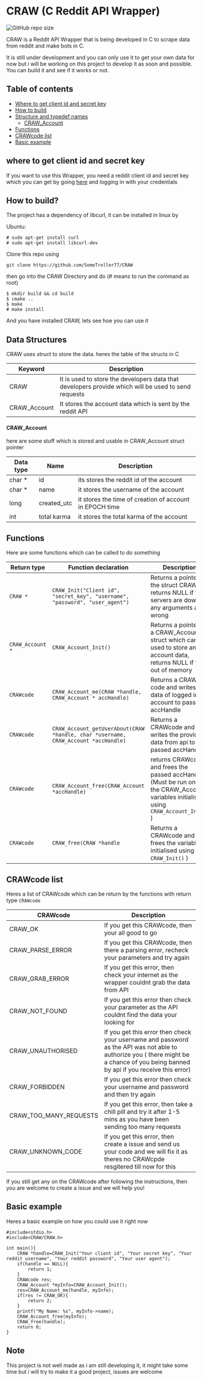 # CRAW (C Reddit API Wrapper)
![GitHub repo size](https://img.shields.io/github/repo-size/SomeTroller77/CRAW)

CRAW is a Reddit API Wrapper that is being developed in C to scrape data from reddit and make bots in C.

It is still under development and you can only use it to get your own data for now but i will be working on this project to develop it as soon and possible.
You can build it and see if it works or not.
## Table of contents
- [Where to get client id and secret key](#where-to-get-client-id-and-secret-key)
- [How to build](#How-to-build)
- [Structure and typedef names](#Data-Structures)
	- [CRAW_Account](#CRAW_Account)
- [Functions](#Functions)
- [CRAWcode list](#CRAWcode-list)
- [Basic example](#Basic-example)


## where to get client id and secret key

If you want to use this Wrapper, you need a reddit client id and secret key which you can get by going [here](https://reddit.com/prefs/apps) and logging in with your credentials

## How to build?
The project has a dependency of libcurl, it can be installed in linux by

Ubuntu:
```
# sudo apt-get install curl
# sudo apt-get install libcurl-dev
```
Clone this repo using
```
git clone https://github.com/SomeTroller77/CRAW
```

then go into the CRAW Directory and do
(# means to run the command as root)
```
$ mkdir build && cd build
$ cmake ..
$ make
# make install
```

And you have installed CRAW, lets see hoe you can use it

## Data Structures

CRAW uses struct to store the data. heres the table of the structs in C

| Keyword | Description |
| --- | --- |
| CRAW | It is used to store the developers data that developers provide which will be used to send requests |
| CRAW_Account | It stores the account data which is sent by the reddit API |

#### CRAW_Account

here are some stuff which is stored and usable in CRAW_Account struct pointer

| Data type | Name | Description |
| --------- | ---- | ----------- |
| char * | id | its stores the reddit id of the account |
| char * | name | it stores the username of the account |
| long | created_utc | it stores the time of creation of account in EPOCH time |
| int | total karma | it stores the total karma of the account |

## Functions

Here are some functions which can be called to do something

| Return type | Function declaration | Description |
| ----------- | -------------------- | ----------- |
| `CRAW *`    | `CRAW_Init("Client id", "secret_key", "username", "password", "user_agent")` | Returns a pointer to the struct CRAW, returns NULL if the servers are down or any arguments are wrong |
| `CRAW_Account *` | `CRAW_Account_Init()` | Returns a pointer to a CRAW_Account struct which can be used to store an account data, returns NULL if your out of memory |
| `CRAWcode` | `CRAW_Account_me(CRAW *handle, CRAW_Account * accHandle)` | Returns a CRAW code and writes the data of logged in account to passed accHandle |
| `CRAWcode` | `CRAW_Account_getUserAbout(CRAW *handle, char *username, CRAW_Account *accHandle)` | Returns a CRAWcode and writes the provided data from api to the passed accHandle |
| `CRAWcode` | `CRAW_Account_free(CRAW_Account *accHandle)` | returns CRAWcode and frees the passed accHandle (Must be run on all the CRAW_Account variables initialised using `CRAW_Account_Init()` ) |
| `CRAWcode` | `CRAW_free(CRAW *handle` | Returns a CRAWcode and frees the variable initialised using `CRAW_Init()` ) |

## CRAWcode list
Heres a list of CRAWcode which can be return by the functions with return type `CRAWcode`

| CRAWcode | Description |
| ------------------ | -------------------------------- |
| CRAW_OK  | If you get this CRAWcode, then your all good to go |
| CRAW_PARSE_ERROR | If you get this CRAWcode, then there a parsing error, recheck your parameters and try again |
| CRAW_GRAB_ERROR | If you get this error, then check your internet as the wrapper couldnt grab the data from API |
| CRAW_NOT_FOUND | If you get this error then check your parameter as the API couldnt find the data your looking for |
| CRAW_UNAUTHORISED | If you get this error then check your username and password as the API was not able to authorize you ( there might be a chance of you being banned by api if you receive this error) |
| CRAW_FORBIDDEN | If you get this error then check your username and password and then try again |
| CRAW_TOO_MANY_REQUESTS | If you get this error, then take a chill pill and try it after 1-5 mins as you have been sending too many requests |
| CRAW_UNKNOWN_CODE | If you get this error, then create a issue and send us your code and we will fix it as theres no CRAWcpde resgitered till now for this |

If you still get any on the CRAWcode after following the instructions, then you are welcome to create a issue and we will help you! 
## Basic example

Heres a basic example on how you could use it right now

```
#include<stdio.h>
#include<CRAW/CRAW.h>

int main(){
	CRAW *handle=CRAW_Init("Your client id", "Your secret key", "Your reddit username", "Your reddit password", "Your user agent");
	if(handle == NULL){
		return 1;
	}
	CRAWcode res;
	CRAW_Account *myInfo=CRAW_Account_Init();
	res=CRAW_Account_me(handle, myInfo);
	if(res != CRAW_OK){
		return 2;
	}
	printf("My Name: %s", myInfo->name);
	CRAW_Account_free(myInfo);
	CRAW_free(handle);
	return 0;
}
```

## Note

This project is not well made as i am still developing it, it might take some time but i will try to make it a good project, issues are welcome


